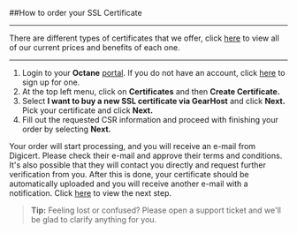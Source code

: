 ##How to order your SSL Certificate

----------
There are different types of certificates that we offer, click [here](https://www.gearhost.com/documentation/SSL-types-pricing) to view all of our current prices and benefits of each one.

----------


1. Login to your **Octane** [portal](https://my.gearhost.com). If you do not have an account, click [here](https://my.gearhost.com/account/signup) to sign up for one.  
2. At the top left menu, click on **Certificates** and then **Create Certificate.**
1. Select **I want to buy a new SSL certificate via GearHost** and click **Next.** Pick your certificate and click **Next.** 
1. Fill out the requested CSR information and proceed with finishing your order by selecting **Next.**

Your order will start processing, and you will receive an e-mail from Digicert. Please check their e-mail and approve their terms and conditions. It's also possible that they will contact you directly and request  further verification from you. After this is done, your certificate should be automatically uploaded and you will receive another e-mail with a notification. Click [here](https://www.gearhost.com/documentation/generate-pfx) to view the next step.


>**Tip:** Feeling lost or confused? Please open a support ticket and we'll be glad to clarify anything for you. 
